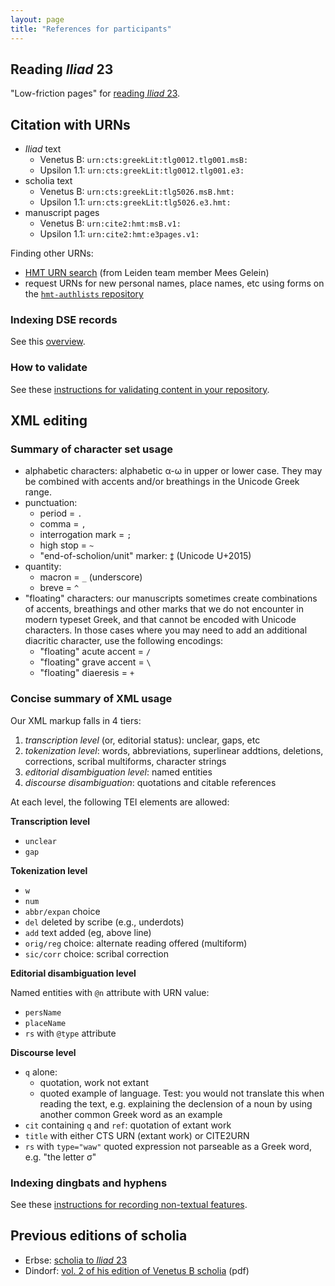 ```yaml
---
layout: page
title: "References for participants"
---
```


## Reading *Iliad* 23

"Low-friction pages" for [reading *Iliad* 23](https://furman-university-editions.github.io/Readers).

## Citation with URNs

- *Iliad* text
    - Venetus B: `urn:cts:greekLit:tlg0012.tlg001.msB:`
    - Upsilon 1.1: `urn:cts:greekLit:tlg0012.tlg001.e3:`
- scholia text
    - Venetus B: `urn:cts:greekLit:tlg5026.msB.hmt:`
    - Upsilon 1.1: `urn:cts:greekLit:tlg5026.e3.hmt:`
- manuscript pages
    - Venetus B: `urn:cite2:hmt:msB.v1:`
    - Upsilon 1.1: `urn:cite2:hmt:e3pages.v1:`


Finding other URNs:

- [HMT URN search](https://interwing.nl/hmt/urn/) (from Leiden team member Mees Gelein)
- request URNs for new personal names, place names, etc using forms on the [`hmt-authlists` repository](https://github.com/homermultitext/hmt-authlists)



### Indexing DSE records


See this [overview](https://github.com/neelsmith/transmission-evolution/wiki/DSE-indexing).



### How to validate

See these [instructions for validating content in your repository](https://github.com/neelsmith/transmission-evolution/wiki/Validating).



## XML editing


### Summary of character set usage

- alphabetic characters: alphabetic α-ω in upper or lower case. They may be combined with accents and/or breathings in the Unicode Greek range.  
- punctuation:
    -   period = `.`
    -   comma = `,`
    -   interrogation mark = `;`
    -   high stop = `~`
    -   "end-of-scholion/unit" marker:  `⁑` (Unicode U+2015)
- quantity:
    -   macron = `_` (underscore)
    -   breve = `^`
- "floating" characters:  our manuscripts sometimes create combinations of accents, breathings and other marks that we do not encounter in modern typeset Greek, and that cannot be encoded with Unicode characters.  In those cases where you may need to add an additional diacritic character, use the following encodings:
    -   "floating" acute accent =  `/`
    -   "floating" grave accent =  `\`
    -   "floating" diaeresis =  `+`

### Concise summary of XML usage

Our XML markup falls in 4 tiers:

1. *transcription level* (or, editorial status): unclear, gaps, etc
2. *tokenization level*: words, abbreviations, superlinear addtions, deletions, corrections, scribal multiforms, character strings
3. *editorial disambiguation level*: named entities
4. *discourse disambiguation*: quotations and citable references

At each level, the following TEI elements are allowed:


**Transcription level**

- `unclear`
- `gap`

**Tokenization level**


- `w`
- `num`
- `abbr/expan` choice
- `del` deleted by scribe (e.g., underdots)
- `add` text added (eg, above line)
- `orig/reg` choice: alternate reading offered (multiform)
- `sic/corr` choice: scribal correction

**Editorial disambiguation level**

Named entities with `@n` attribute with URN value:

- `persName`
- `placeName`
- `rs` with `@type` attribute


**Discourse level**


- `q` alone:  
    - quotation, work not extant
    - quoted example of language. Test: you would not  translate this when reading the text, e.g. explaining the declension of a noun by using another common Greek word as an example
- `cit` containing `q` and `ref`: quotation of extant work
- `title` with either CTS URN (extant work) or CITE2URN
- `rs` with `type="waw"` quoted expression not parseable as  a Greek word, e.g. "the letter σ"



### Indexing dingbats and hyphens

See these [instructions for recording non-textual features](https://github.com/neelsmith/transmission-evolution/wiki/Recording-non-textual-features).


## Previous editions of scholia

- Erbse: [scholia to *Iliad* 23](https://neelsmith.github.io/transmission-evolution/iliad23-scholia-wh/iliad23.html)
- Dindorf:  [vol. 2 of his edition of Venetus B scholia](http://www.homermultitext.org/pd-pdfs/Dindorf-v4.pdf) (pdf)
